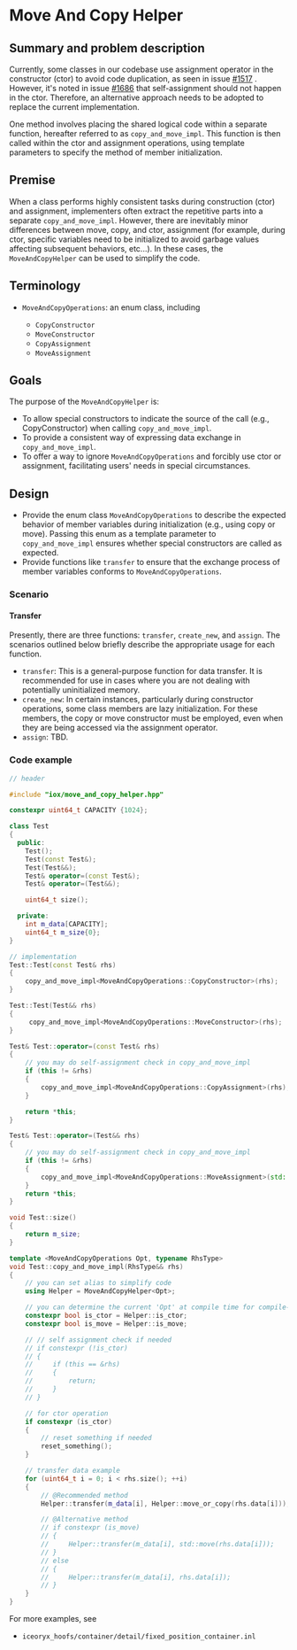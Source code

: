 # Move And Copy Helper

## Summary and problem description

Currently, some classes in our codebase use assignment operator in the constructor (ctor) to avoid code duplication, as seen in issue [#1517](https://github.com/eclipse-iceoryx/iceoryx/issues/1517) . However, it's noted in issue [#1686](https://github.com/eclipse-iceoryx/iceoryx/issues/1686) that self-assignment should not happen in the ctor. Therefore, an alternative approach needs to be adopted to replace the current implementation.

One method involves placing the shared logical code within a separate function, hereafter referred to as `copy_and_move_impl`. This function is then called within the ctor and assignment operations, using template parameters to specify the method of member initialization.

## Premise

When a class performs highly consistent tasks during construction (ctor) and assignment, implementers often extract the repetitive parts into a separate `copy_and_move_impl`. However, there are inevitably minor differences between move, copy, and ctor, assignment (for example, during ctor, specific variables need to be initialized to avoid garbage values affecting subsequent behaviors, etc...). In these cases, the `MoveAndCopyHelper` can be used to simplify the code.

## Terminology

- `MoveAndCopyOperations`: an enum class, including

    - `CopyConstructor`
    - `MoveConstructor`
    - `CopyAssignment`
    - `MoveAssignment`

## Goals

The purpose of the `MoveAndCopyHelper` is:
- To allow special constructors to indicate the source of the call (e.g., CopyConstructor) when calling `copy_and_move_impl`.
- To provide a consistent way of expressing data exchange in `copy_and_move_impl`.
- To offer a way to ignore `MoveAndCopyOperations` and forcibly use ctor or assignment, facilitating users' needs in special circumstances.

## Design

- Provide the enum class `MoveAndCopyOperations` to describe the expected behavior of member variables during initialization (e.g., using copy or move). Passing this enum as a template parameter to `copy_and_move_impl` ensures whether special constructors are called as expected.
- Provide functions like `transfer` to ensure that the exchange process of member variables conforms to `MoveAndCopyOperations`.

### Scenario

#### Transfer
Presently, there are three functions: `transfer`, `create_new`, and `assign`. The scenarios outlined below briefly describe the appropriate usage for each function.

- `transfer`: This is a general-purpose function for data transfer. It is recommended for use in cases where you are not dealing with potentially uninitialized memory.
- `create_new`: In certain instances, particularly during constructor operations, some class members are lazy initialization. For these members, the copy or move constructor must be employed, even when they are being accessed via the assignment operator.
- `assign`: TBD.

### Code example

```cpp
// header

#include "iox/move_and_copy_helper.hpp"

constexpr uint64_t CAPACITY {1024};

class Test
{
  public:
    Test();
    Test(const Test&);
    Test(Test&&);
    Test& operator=(const Test&);
    Test& operator=(Test&&);

    uint64_t size();

  private:
    int m_data[CAPACITY];
    uint64_t m_size{0};
}

// implementation
Test::Test(const Test& rhs)
{
    copy_and_move_impl<MoveAndCopyOperations::CopyConstructor>(rhs);
}

Test::Test(Test&& rhs)
{
     copy_and_move_impl<MoveAndCopyOperations::MoveConstructor>(rhs);
}

Test& Test::operator=(const Test& rhs)
{
    // you may do self-assignment check in copy_and_move_impl
    if (this != &rhs)
    {
        copy_and_move_impl<MoveAndCopyOperations::CopyAssignment>(rhs);
    }

    return *this;
}

Test& Test::operator=(Test&& rhs)
{
    // you may do self-assignment check in copy_and_move_impl
    if (this != &rhs)
    {
        copy_and_move_impl<MoveAndCopyOperations::MoveAssignment>(std::move(rhs));
    }
    return *this;
}

void Test::size()
{
    return m_size;
}

template <MoveAndCopyOperations Opt, typename RhsType>
void Test::copy_and_move_impl(RhsType&& rhs)
{
    // you can set alias to simplify code
    using Helper = MoveAndCopyHelper<Opt>;

    // you can determine the current 'Opt' at compile time for compile-time branching decisions.
    constexpr bool is_ctor = Helper::is_ctor;
    constexpr bool is_move = Helper::is_move;

    // // self assignment check if needed
    // if constexpr (!is_ctor)
    // {
    //     if (this == &rhs)
    //     {
    //         return;
    //     }
    // }

    // for ctor operation
    if constexpr (is_ctor)
    {
        // reset something if needed
        reset_something();
    }

    // transfer data example
    for (uint64_t i = 0; i < rhs.size(); ++i)
    {
        // @Recommended method
        Helper::transfer(m_data[i], Helper::move_or_copy(rhs.data[i]));

        // @Alternative method
        // if constexpr (is_move)
        // {
        //     Helper::transfer(m_data[i], std::move(rhs.data[i]));
        // }
        // else
        // {
        //     Helper::transfer(m_data[i], rhs.data[i]);
        // }
    }
}
```

For more examples, see

- `iceoryx_hoofs/container/detail/fixed_position_container.inl`
